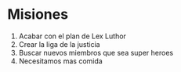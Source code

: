 # Misiones

1. Acabar con el plan de Lex Luthor
2. Crear la liga de la justicia
3. Buscar nuevos miembros que sea super heroes
4. Necesitamos mas comida